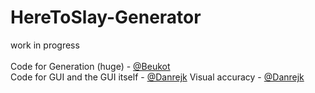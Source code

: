 # HereToSlay-Generator
work in progress<br><br>
Code for Generation (huge) - <a href="https://github.com/Beukot">@Beukot</a><br>
Code for GUI and the GUI itself - <a href="https://github.com/Danrejk">@Danrejk</a>
Visual accuracy - <a href="https://github.com/Danrejk">@Danrejk</a>
